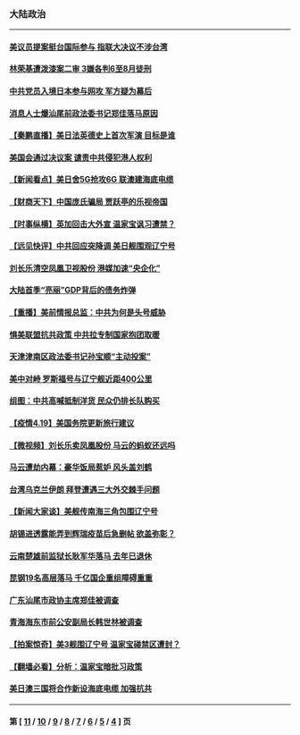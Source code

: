 ### 大陆政治
---
#### [美议员提案挺台国际参与 指联大决议不涉台湾](../../pages/ncid277/n12891728.md) 
#### [林荣基遭泼漆案二审 3嫌各判6至8月徒刑](../../pages/ncid277/n12891784.md) 
#### [中共党员入境日本参与网攻 军方疑为幕后](../../pages/ncid277/n12891615.md) 
#### [消息人士爆汕尾前政法委书记郑佳落马原因](../../pages/ncid277/n12891736.md) 
#### [【秦鹏直播】美日法英德史上首次军演 目标是谁](../../pages/ncid277/n12891408.md) 
#### [美国会通过决议案 谴责中共侵犯港人权利](../../pages/ncid277/n12891689.md) 
#### [【新闻看点】美日舍5G抢攻6G 联澳建海底电缆](../../pages/ncid277/n12891330.md) 
#### [【财商天下】中国庞氏骗局 贾跃亭的乐视帝国](../../pages/ncid277/n12890952.md) 
#### [【时事纵横】英加回击大外宣 温家宝讽习遭禁？](../../pages/ncid277/n12891363.md) 
#### [【远见快评】中共回应突降调 美日舰围观辽宁号](../../pages/ncid277/n12891289.md) 
#### [刘长乐清空凤凰卫视股份 港媒加速“央企化”](../../pages/ncid277/n12891284.md) 
#### [大陆首季“亮丽”GDP背后的债务炸弹](../../pages/ncid277/n12891305.md) 
#### [【重播】美前情报总监：中共为何是头号威胁](../../pages/ncid277/n12890465.md) 
#### [惧美联盟抗共政策 中共拉专制国家抱团取暖](../../pages/ncid277/n12891094.md) 
#### [天津津南区政法委书记孙宝顺“主动投案”](../../pages/ncid277/n12891018.md) 
#### [美中对峙 罗斯福号与辽宁舰近距400公里](../../pages/ncid277/n12890869.md) 
#### [组图：中共高喊抵制洋货 民众仍排长队购买](../../pages/ncid277/n12890328.md) 
#### [【疫情4.19】美国务院更新旅行建议](../../pages/ncid277/n12889914.md) 
#### [【微视频】刘长乐卖凤凰股份 马云的蚂蚁还远吗](../../pages/ncid277/n12890381.md) 
#### [马云遭劫内幕：豪华饭局惹妒 风头盖刘鹤](../../pages/ncid277/n12890581.md) 
#### [台湾乌克兰伊朗 拜登遭遇三大外交棘手问题](../../pages/ncid277/n12890203.md) 
#### [【新闻大家谈】美舰传南海三角包围辽宁号](../../pages/ncid277/n12890502.md) 
#### [胡锡进透露能弄到辉瑞疫苗后急删帖 欲盖弥彰？](../../pages/ncid277/n12890045.md) 
#### [云南楚雄前监狱长耿军华落马 去年已退休](../../pages/ncid277/n12889955.md) 
#### [昆钢19名高层落马 千亿国企重组障碍重重](../../pages/ncid277/n12889422.md) 
#### [广东汕尾市政协主席郑佳被调查](../../pages/ncid277/n12889706.md) 
#### [青海海东市前公安副局长韩世林被调查](../../pages/ncid277/n12888986.md) 
#### [【拍案惊奇】美3舰围辽宁号 温家宝碰禁区遭封？](../../pages/ncid277/n12889048.md) 
#### [【翻墙必看】分析：温家宝暗批习政策](../../pages/ncid277/n12889214.md) 
#### [美日澳三国将合作新设海底电缆 加强抗共](../../pages/ncid277/n12889178.md) 

---
#### 第 [ [11](./11.md) / [10](./10.md) / [9](./9.md) / [8](./8.md) / [7](./7.md) / [6](./6.md) / [5](./5.md) / [4](./4.md) ] 页
